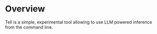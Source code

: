 # Overview

Tell is a simple, experimental tool allowing to use LLM powered inference from the command line.
